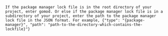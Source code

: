 	If the package manager lock file is in the root directory of your project, enter gomod. Or else if the package manager lock file is in a subdirectory of your project, enter the path to the package manager lock file in the JSON format. For example, {"type": "{package-manager}", "path": "path-to-the-directory-which-contains-the-lockfile}"}
